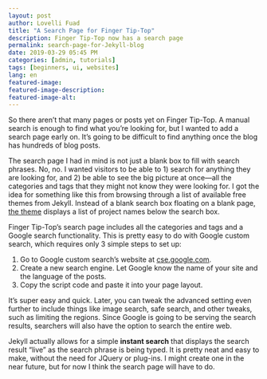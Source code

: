 ```yaml
---
layout: post
author: Lovelli Fuad
title: "A Search Page for Finger Tip-Top"
description: Finger Tip-Top now has a search page
permalink: search-page-for-Jekyll-blog
date: 2019-03-29 05:45 PM
categories: [admin, tutorials]
tags: [beginners, ui, websites]
lang: en
featured-image: 
featured-image-description: 
featured-image-alt: 
---
```


So there aren’t that many pages or posts yet on Finger Tip-Top. A manual search is enough to find what you’re looking for, but I wanted to add a search page early on. It’s going to be difficult to find anything once the blog has hundreds of blog posts. 

The search page I had in mind is not just a blank box to fill with search phrases. No, no. I wanted visitors to be able to 1) search for anything they are looking for, and 2) be able to see the big picture at once—all the categories and tags that they might not know they were looking for. I got the idea for something like this from browsing through a list of available free themes from Jekyll. Instead of a blank search box floating on a blank page, [the theme](http://projectpages.github.io) displays a list of project names below the search box. 

Finger Tip-Top’s search page includes all the categories and tags and a Google search functionality. This is pretty easy to do with Google custom search, which requires only 3 simple steps to set up:

1.	Go to Google custom search’s website at [cse.google.com](https://cse.google.com).
2.	Create a new search engine. Let Google know the name of your site and the language of the posts. 
3.	Copy the script code and paste it into your page layout.

It’s super easy and quick. Later, you can tweak the advanced setting even further to include things like image search, safe search, and other tweaks, such as limiting the regions. Since Google is going to be serving the search results, searchers will also have the option to search the entire web. 

Jekyll actually allows for a simple **instant search** that displays the search result “live” as the search phrase is being typed. It is pretty neat and easy to make, without the need for JQuery or plug-ins. I might create one in the near future, but for now I think the search page will have to do. 
